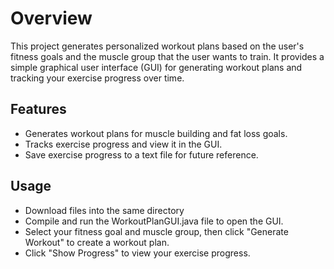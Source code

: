# Overview

This project generates personalized workout plans based on the user's fitness goals and the muscle group that the user wants to train. It provides a simple graphical user interface (GUI) for generating workout plans and tracking your exercise progress over time.

## Features

- Generates workout plans for muscle building and fat loss goals.
- Tracks exercise progress and view it in the GUI.
- Save exercise progress to a text file for future reference.
  
## Usage

+ Download files into the same directory
+ Compile and run the WorkoutPlanGUI.java file to open the GUI.
+ Select your fitness goal and muscle group, then click "Generate Workout" to create a workout plan.
+ Click "Show Progress" to view your exercise progress.

